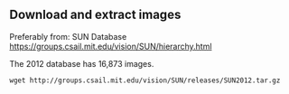 



## Download and extract images
Preferably from: SUN Database https://groups.csail.mit.edu/vision/SUN/hierarchy.html

The 2012 database has 16,873 images.

```
wget http://groups.csail.mit.edu/vision/SUN/releases/SUN2012.tar.gz
```
